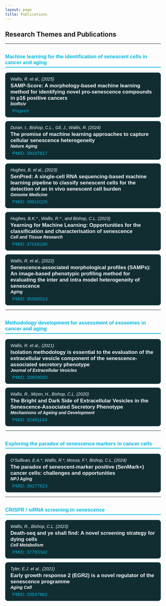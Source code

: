 ```yaml
---
layout: page
title: Publications
---
```


<style>
  h3.theme-title {
    color: #02b8de;
    border-bottom: 2px solid #02b8de;
    padding-bottom: 0.3rem;
    margin-top: 2rem;
    font-weight: 600;
    font-family: Arial, sans-serif;
  }
  
  .pub-entry {
    background: #112D32;
    border: 1px solid #254E58;
    border-radius: 8px;
    padding: 12px 16px;
    margin: 12px 0;
    color: #f7f9fa;
    font-family: Arial, sans-serif;
  }

  .pub-title {
    font-weight: 700;
    font-size: 1.05rem;
  }

  .pub-authors {
    font-style: italic;
    margin-bottom: 4px;
  }

  .pub-journal {
    font-weight: 600;
    margin-bottom: 6px;
  }

  .pub-links a {
    color: #02b8de;
    text-decoration: none;
    margin-right: 12px;
    font-size: 0.95rem;
  }
  
  .pub-links a:hover {
    text-decoration: underline;
  }
  
  .fa-link, .fa-file-pdf {
    margin-right: 6px;
  }
</style>

## Research Themes and Publications

---

<h3 class="theme-title">Machine learning for the identification of senescent cells in cancer and aging</h3>

<div class="pub-entry">
  <div class="pub-authors">Wallis, R. et al., (2025)</div>
  <div class="pub-title">SAMP-Score: A morphology-based machine learning method for identifying novel pro-senescence compounds in p16 positive cancers</div>
  <div class="pub-journal"><em>bioRxiv</em></div>
  <div class="pub-links">
    <a href="https://www.biorxiv.org/content/10.1101/2025.06.09.658585v1" target="_blank" rel="noopener">
      <i class="fas fa-file-pdf"></i>Preprint
    </a>
  </div>
</div>

<div class="pub-entry">
  <div class="pub-authors">Duran, I., Bishop, C.L., Gil, J., Wallis, R. (2024)</div>
  <div class="pub-title">The promise of machine learning approaches to capture cellular senescence heterogeneity</div>
  <div class="pub-journal"><em>Nature Aging</em></div>
  <div class="pub-links">
    <a href="https://pubmed.ncbi.nlm.nih.gov/39187617/" target="_blank" rel="noopener">
      <i class="fas fa-link"></i>PMID: 39187617
    </a>
  </div>
</div>

<div class="pub-entry">
  <div class="pub-authors">Hughes, B. et al., (2023)</div>
  <div class="pub-title">SenPred: A single-cell RNA sequencing-based machine learning pipeline to classify senescent cells for the detection of an in vivo senescent cell burden</div>
  <div class="pub-journal"><em>Genome Medicine</em></div>
  <div class="pub-links">
    <a href="https://genomemedicine.biomedcentral.com/articles/10.1186/s13073-024-01418-0" target="_blank" rel="noopener">
      <i class="fas fa-link"></i>PMID: 39810225
    </a>
  </div>
</div>

<div class="pub-entry">
  <div class="pub-authors">Hughes, B.K.* , Wallis, R.* , and Bishop, C.L. (2023)</div>
  <div class="pub-title">Yearning for Machine Learning: Opportunities for the classification and characterisation of senescence</div>
  <div class="pub-journal"><em>Cell and Tissue Research</em></div>
  <div class="pub-links">
    <a href="https://pubmed.ncbi.nlm.nih.gov/37016180/" target="_blank" rel="noopener">
      <i class="fas fa-link"></i>PMID: 37016180
    </a>
  </div>
</div>

<div class="pub-entry">
  <div class="pub-authors">Wallis, R. et al., (2022)</div>
  <div class="pub-title">Senescence-associated morphological profiles (SAMPs): An image-based phenotypic profiling method for evaluating the inter and intra model heterogeneity of senescence</div>
  <div class="pub-journal"><em>Aging</em></div>
  <div class="pub-links">
    <a href="https://pubmed.ncbi.nlm.nih.gov/35580013/" target="_blank" rel="noopener">
      <i class="fas fa-link"></i>PMID: 35580013
    </a>
  </div>
</div>

---

<h3 class="theme-title">Methodology development for assessment of exosomes in cancer and aging</h3>

<div class="pub-entry">
  <div class="pub-authors">Wallis, R. et al., (2021)</div>
  <div class="pub-title">Isolation methodology is essential to the evaluation of the extracellular vesicle component of the senescence‐associated secretory phenotype</div>
  <div class="pub-journal"><em>Journal of Extracellular Vesicles</em></div>
  <div class="pub-links">
    <a href="https://pubmed.ncbi.nlm.nih.gov/33659050/" target="_blank" rel="noopener">
      <i class="fas fa-link"></i>PMID: 33659050
    </a>
  </div>
</div>

<div class="pub-entry">
  <div class="pub-authors">Wallis, R., Mizen, H., Bishop, C.L. (2020)</div>
  <div class="pub-title">The Bright and Dark Side of Extracellular Vesicles in the Senescence-Associated Secretory Phenotype</div>
  <div class="pub-journal"><em>Mechanisms of Ageing and Development</em></div>
  <div class="pub-links">
    <a href="https://pubmed.ncbi.nlm.nih.gov/32461143/" target="_blank" rel="noopener">
      <i class="fas fa-link"></i>PMID: 32461143
    </a>
  </div>
</div>

---

<h3 class="theme-title">Exploring the paradox of senescence markers in cancer cells</h3>

<div class="pub-entry">
  <div class="pub-authors">O’Sullivan, E.A.*, Wallis, R.*, Mossa, F.*, Bishop, C.L. (2024)</div>
  <div class="pub-title">The paradox of senescent-marker positive (SenMark+) cancer cells: challenges and opportunities</div>
  <div class="pub-journal"><em>NPJ Aging</em></div>
  <div class="pub-links">
    <a href="https://pubmed.ncbi.nlm.nih.gov/39277623/" target="_blank" rel="noopener">
      <i class="fas fa-link"></i>PMID: 39277623
    </a>
  </div>
</div>

---

<h3 class="theme-title">CRISPR / siRNA screening in senescence</h3>

<div class="pub-entry">
  <div class="pub-authors">Wallis, R., Bishop, C.L. (2023)</div>
  <div class="pub-title">Death-seq and ye shall find: A novel screening strategy for dying cells</div>
  <div class="pub-journal"><em>Cell Metabolism</em></div>
  <div class="pub-links">
    <a href="https://pubmed.ncbi.nlm.nih.gov/37793342/" target="_blank" rel="noopener">
      <i class="fas fa-link"></i>PMID: 37793342
    </a>
  </div>
</div>

<div class="pub-entry">
  <div class="pub-authors">Tyler, E.J. et al., (2021)</div>
  <div class="pub-title">Early growth response 2 (EGR2) is a novel regulator of the senescence programme</div>
  <div class="pub-journal"><em>Aging Cell</em></div>
  <div class="pub-links">
    <a href="https://pubmed.ncbi.nlm.nih.gov/33547862/" target="_blank" rel="noopener">
      <i class="fas fa-link"></i>PMID: 33547862
    </a>
  </div>
</div>

<!-- Font Awesome for icons -->
<link rel="stylesheet" href="https://cdnjs.cloudflare.com/ajax/libs/font-awesome/6.5.0/css/all.min.css">
